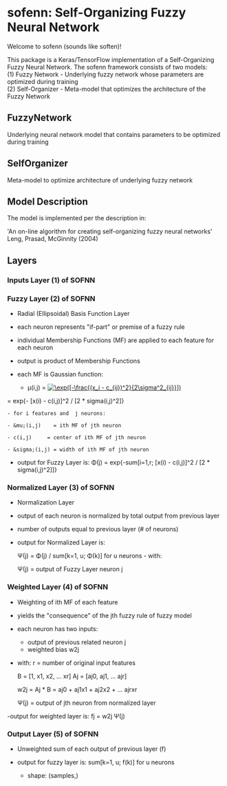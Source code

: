 # sofenn: Self-Organizing Fuzzy Neural Network

Welcome to sofenn (sounds like soften)! 

This package is a Keras/TensorFlow implementation of a Self-Organizing Fuzzy Neural Network. The sofenn framework 
consists of two models:
<br /> (1) Fuzzy Network - Underlying fuzzy network whose parameters are optimized during training
<br /> (2) Self-Organizer - Meta-model that optimizes the architecture of the Fuzzy Network

## FuzzyNetwork
Underlying neural network model that contains parameters to be optimized during training

## SelfOrganizer
Meta-model to optimize architecture of underlying fuzzy network

## Model Description
The model is implemented per the description in:
<br />

'An on-line algorithm for creating self-organizing fuzzy neural networks\'
<br /> Leng, Prasad, McGinnity (2004)

## Layers

### Inputs Layer (1) of SOFNN

### Fuzzy Layer (2) of SOFNN
- Radial (Ellipsoidal) Basis Function Layer
- each neuron represents "if-part" or premise of a fuzzy rule
- individual Membership Functions (MF) are applied to each feature for each neuron
- output is product of Membership Functions
- each MF is Gaussian function:

    - &mu;(i,j) = <a href="https://www.codecogs.com/eqnedit.php?latex=\exp([-\frac{(x_i&space;-&space;c_{ij})^2}{2\sigma^2_{ij}}])" target="_blank"><img src="https://latex.codecogs.com/gif.latex?\exp([-\frac{(x_i&space;-&space;c_{ij})^2}{2\sigma^2_{ij}}])" title="\exp([-\frac{(x_i - c_{ij})^2}{2\sigma^2_{ij}}])" /></a>

= exp{- [x(i) - c(i,j)]^2 / [2 * sigma(i,j)^2]}


    - for i features and  j neurons:

    - &mu;(i,j)    = ith MF of jth neuron

    - c(i,j)     = center of ith MF of jth neuron

    - &sigma;(i,j) = width of ith MF of jth neuron

- output for Fuzzy Layer is:
    &Phi;(j) = exp{-sum[i=1,r;
            [x(i) - c(i,j)]^2 / [2 * sigma(i,j)^2]]}
            
### Normalized Layer (3) of SOFNN
- Normalization Layer

- output of each neuron is normalized by total output from previous layer
- number of outputs equal to previous layer (# of neurons)
- output for Normalized Layer is:

    &Psi;(j) = &Phi;(j) / sum[k=1, u; &Phi;(k)]
                for u neurons
        - with:

    &Psi;(j) = output of Fuzzy Layer neuron j
    
### Weighted Layer (4) of SOFNN
- Weighting of ith MF of each feature

- yields the "consequence" of the jth fuzzy rule of fuzzy model
- each neuron has two inputs:
    - output of previous related neuron j
    - weighted bias w2j
- with:
    r      = number of original input features

    B      = [1, x1, x2, ... xr]
    Aj     = [aj0, aj1, ... ajr]

    w2j    = Aj * B =
            aj0 + aj1x1 + aj2x2 + ... ajrxr

    &Psi;(j) = output of jth neuron from
            normalized layer

-output for weighted layer is:
    fj     = w2j &Psi;(j)
    
###     Output Layer (5) of SOFNN
- Unweighted sum of each output of previous layer (f)

- output for fuzzy layer is:
    sum[k=1, u; f(k)]
            for u neurons
    - shape: (samples,)